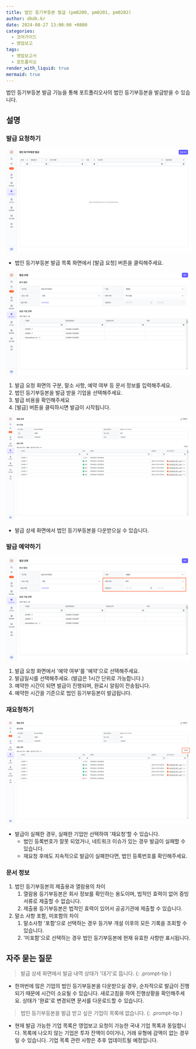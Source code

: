 ```yaml
---
title: 법인 등기부등본 발급 (pm0200, pm0201, pm0202)
author: dkdk.kr
date: 2024-08-27 13:00:00 +0800
categories:
  - 코어가이드
  - 영업보고
tags:
  - 영업보고서
  - 포트폴리오
render_with_liquid: true
mermaid: true
---
```

법인 등기부등본 발급 기능을 통해 포트폴리오사의 법인 등기부등본을 발급받을 수 있습니다. 

## 설명

### 발급 요청하기
![issue document1.png](assets/img/issuedocument1.png)

- 법인 등기부등본 발급 목록 화면에서 [발급 요청] 버튼을 클릭해주세요. 

![issue document2.png](assets/img/issuedocument2.png)

 1. 발급 요청 화면의 구분, 말소 사항, 예약 여부 등 문서 정보를 입력해주세요.
 2. 법인 등기부등본을 발급 받을 기업을 선택해주세요.
 3. 발급 비용을 확인해주세요
 4. [발급] 버튼을 클릭하시면 발급이 시작됩니다.

![issue document3.png](assets/img/issuedocument3.png)

 - 발급 상세 화면에서 법인 등기부등본을 다운받으실 수 있습니다. 

### 발급 예약하기
![issue document4.png](assets/img/issuedocument4.png)
1. 발급 요청 화면에서 '예약 여부'를 '예약'으로 선택해주세요.
2. 발급일시를 선택해주세요. (발급은 1시간 단위로 가능합니다.)
3. 예약한 시간이 되면 발급이 진행되며, 완료시 알림이 전송됩니다.
4. 예약한 시간을 기준으로 법인 등기부등본이 발급됩니다. 

### 재요청하기
![issue document5.png](assets/img/issuedocument5.png)
- 발급이 실패한 경우, 실패한 기업만 선택하여 '재요청'할 수 있습니다. 
	- 법인 등록번호가 잘못 되었거나, 네트워크 이슈가 있는 경우 발급이 실패할 수 있습니다. 
	- 재요청 후에도 지속적으로 발급이 실패한다면, 법인 등록번호를 확인해주세요. 

### 문서 정보
1. 법인 등기부등본의 제출용과 열람용의 차이
	1. 열람용 등기부등본은 회사 정보를 확인하는 용도이며, 법적인 효력이 없어 증빙 서류로 제출할 수 없습니다.
	2. 제출용 등기부등본은 법적인 효력이 있어서 공공기관에 제출할 수 있습니다.
2. 말소 사항 포함, 미포함의 차이
	1. 말소사항 '포함'으로 선택하는 경우 등기부 개설 이후의 모든 기록을 조회할 수 있습니다.
	2. '미포함'으로 선택하는 경우 법인 등기부등본에 현재 유효한 사항만 표시됩니다.

## 자주 묻는 질문

> 발급 상세 화면에서 발급 내역 상태가 '대기'로 뜹니다.
{: .prompt-tip }

- 한꺼번에 많은 기업의 법인 등기부등본을 다운받으실 경우, 순차적으로 발급이 진행되기 때문에 시간이 소요될 수 있습니다. 새로고침을 하여 진행상황을 확인해주세요. 상태가 '완료'로 변경되면 문서를 다운로드할 수 있습니다. 

> 법인 등기부등본을 발급 받고 싶은 기업이 목록에 없습니다.
{: .prompt-tip }

- 현재 발급 가능한 기업 목록은 영업보고 요청이 가능한 국내 기업 목록과 동일합니다. 목록에 나오지 않는 기업은 투자 잔액이 0이거나, 거래 유형에 감액이 없는 경우일 수 있습니다. 기업 목록 관련 사항은 추후 업데이트될 예정입니다.
